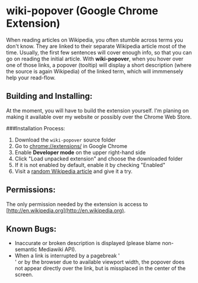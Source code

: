 wiki-popover (Google Chrome Extension)
======================================

When reading articles on Wikipedia, you often stumble across terms you don't know. They are linked to their separate Wikipedia article most of the time. Usually, the first few sentences will cover enough info, so that you can go on reading the initial article. With **wiki-popover**, when you hover over one of those links, a popover (tooltip) will display a short description (where the source is again Wikipedia) of the linked term, which will immmensely help your read-flow.

Building and Installing:
-----------------------
At the moment, you will have to build the extension yourself. I'm planing on making it available over my website or possibly over the Chrome Web Store.

###Installation Process:
1. Download the `wiki-popover` source folder
2. Go to [chrome://extensions/](chrome://extensions/) in Google Chrome
2. Enable **Developer mode** on the upper right-hand side
3. Click "Load unpacked extension" and choose the downloaded folder
4. If it is not enabled by default, enable it by checking "Enabled"
5. Visit a [random Wikipedia article](http://en.wikipedia.org/wiki/Special:Random) and give it a try.

Permissions:
------------
The only permission needed by the extension is access to [http://en.wikipedia.org](http://en.wikipedia.org).

Known Bugs:
----------
* Inaccurate or broken description is displayed (please blame non-semantic Mediawiki API).
* When a link is interrupted by a pagebreak '</br>' or by the browser due to available viewport width, the popover does not appear directly over the link, but is missplaced in the center of the screen.